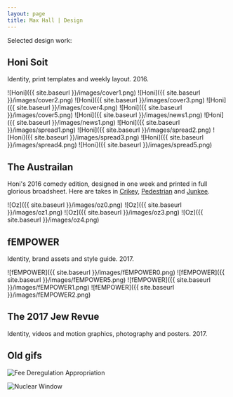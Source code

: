 ```yaml
---
layout: page
title: Max Hall | Design
---
```

Selected design work:

## Honi Soit

Identity, print templates and weekly layout. 2016.

![Honi]({{ site.baseurl }}/images/cover1.png)
![Honi]({{ site.baseurl }}/images/cover2.png)
![Honi]({{ site.baseurl }}/images/cover3.png)
![Honi]({{ site.baseurl }}/images/cover4.png)
![Honi]({{ site.baseurl }}/images/cover5.png)
![Honi]({{ site.baseurl }}/images/news1.png)
![Honi]({{ site.baseurl }}/images/news1.png)
![Honi]({{ site.baseurl }}/images/spread1.png)
![Honi]({{ site.baseurl }}/images/spread2.png)
![Honi]({{ site.baseurl }}/images/spread3.png)
![Honi]({{ site.baseurl }}/images/spread4.png)
![Honi]({{ site.baseurl }}/images/spread5.png)

## The Austrailan

Honi's 2016 comedy edition, designed in one week and printed in full glorious broadsheet. Here are takes in [Crikey](https://www.crikey.com.au/2016/10/27/student-paper-loses-distribution-deal-to-news-corp/), [Pedestrian](https://www.pedestrian.tv/news/arts-and-culture/even-the-australian-gave-props-to-usyds-absolutely/011bf89a-f641-4e4c-8f75-17823b1708d5.htm) and [Junkee](http://junkee.com/sydney-unis-student-paper-devoted-whole-edition-trolling-australian/88335).

![Oz]({{ site.baseurl }}/images/oz0.png)
![Oz]({{ site.baseurl }}/images/oz1.png)
![Oz]({{ site.baseurl }}/images/oz3.png)
![Oz]({{ site.baseurl }}/images/oz4.png)


## fEMPOWER

Identity, brand assets and style guide. 2017.

![fEMPOWER]({{ site.baseurl }}/images/fEMPOWER0.png)
![fEMPOWER]({{ site.baseurl }}/images/fEMPOWER5.png)
![fEMPOWER]({{ site.baseurl }}/images/fEMPOWER1.png)
![fEMPOWER]({{ site.baseurl }}/images/fEMPOWER2.png)

## The 2017 Jew Revue

Identity, videos and motion graphics, photography and posters. 2017.

## Old gifs

![Fee Deregulation Appropriation](http://i.imgur.com/tM6DXom.gif)

![Nuclear Window](http://i.imgur.com/lBoHDxr.gif)
